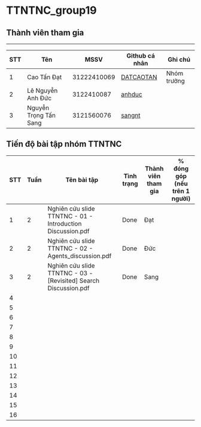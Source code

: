 # TTNTNC_group19
## Thành viên tham gia

---

| STT | Tên                   | MSSV        | Github cá nhân                          | Ghi chú      |
|-----|------------------------|-------------|-----------------------------------------|---------------|
| 1   | Cao Tấn Đạt            | 31222410069 | [DATCAOTAN](https://github.com/DATCAOTAN/TTNTNC_self)     | Nhóm trưởng   |
| 2   | Lê Nguyễn Anh Đức      | 3122410087  | [anhduc](https://github.com/anhduc)     |     |
| 3   | Nguyễn Trọng Tấn Sang  | 3121560076  | [sangnt](https://github.com/sangnt)     |    |


## Tiến độ bài tập nhóm TTNTNC

| STT | Tuần | Tên bài tập                                                                 | Tình trạng | Thành viên tham gia | % đóng góp (nếu trên 1 người) |
|-----|------|-----------------------------------------------------------------------------|------------|---------------------|-------------------------------|
| 1   | 2    | Nghiên cứu slide TTNTNC - 01 - Introduction Discussion.pdf                  | Done       | Đạt                 |                               |
| 2   | 2    | Nghiên cứu slide TTNTNC - 02 - Agents_discussion.pdf                        | Done       | Đức                 |                               |
| 3   | 2    | Nghiên cứu slide TTNTNC - 03 - [Revisited] Search Discussion.pdf            | Done       | Sang                |                               |
| 4   |      |                                                                             |            |                     |                               |
| 5   |      |                                                                             |            |                     |                               |
| 6   |      |                                                                             |            |                     |                               |
| 7   |      |                                                                             |            |                     |                               |
| 8   |      |                                                                             |            |                     |                               |
| 9   |      |                                                                             |            |                     |                               |
| 10  |      |                                                                             |            |                     |                               |
| 11  |      |                                                                             |            |                     |                               |
| 12  |      |                                                                             |            |                     |                               |
| 13  |      |                                                                             |            |                     |                               |
| 14  |      |                                                                             |            |                     |                               |
| 15  |      |                                                                             |            |                     |                               |
| 16  |      |                                                                             |            |                     |                               |

